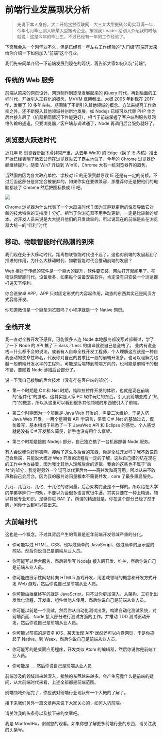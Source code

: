 # 前端行业发展现状分析

> 先说下本人身份，大二开始接触互联网、大三某大型搬砖公司实习满一年，今年七月毕业刚入职某大型搬砖企业。按照我 Leader 给别人介绍我的时候就说：这是今年的毕业生，不过已经有一年的工作经验了。

下面我会从一个刚毕业不久、但是已经有一年左右工作经验的“入门级”前端开发来给你介绍一下如何加入“前端”这个行业。

我们先来简单介绍一下前端发展到现在的现状，再告诉大家如何入坑“前端”。

## 传统的 Web 服务

前端从原来的网页设计、网页制作到逐渐发展起来的 jQuery 时代，再到后面的工程时代，开始引入工程化的概念，MVVM 框架频出。大概 2005 年到现在 2017 年，发展了 10 多年左右。期间除了不断引入其他领域的概念、方法来提高工作效率之外，还不断侵入其他领域并创新地发展。如 Nodejs 已经可以代替 PHP 作为后台接入层了（机器相同情况下性能更好），相当于前端掌握了客户端到服务器网络传输的通道。只要浏览器／客户端与调试通了，Node 再调用后台服务就好了。

## 浏览器大跃进时代

近几年 IE 浏览器份额下滑非常严重，从去年 Win10 的 Edge（换了 IE 内核）推出开始已经表明了微软公司在浏览器失去了霸主地位了，今年的 Chrome 浏览器份额继续提升。随着 Win7 升级到 Win10，Chrome 大有一统浏览器界的趋势。

当然国内因为各大政府单位、学校对 IE 的无限贡献导致 IE 还是有一定的份额，不过后面这部分是肯定会被废弃的。如果你实在要做兼容，那推荐你还是把他们的电脑都装了 Chrome 然后把图标换成 IE 吧。

![](https://p3.pstatp.com/large/40270003c36cd4a86756)

Chrome 浏览器为什么代表了一个大跃进时代？因为其静默更新的性质导致它对新的技术特性的支持度十分好。相当于你浏览器不用手动更新，一定是比较新的版本。对开发人员来说是大大提升他们的开发效率的。所以说现在的前端是处在浏览器大统一的“红利”时代

## 移动、物联智能时代热潮的到来

我们现在处于大移动时代，距离物联智能时代也不远了。这也对前端的发展起到了推进的作用，为什么大移动时代、物联智能时代会推动前端的发展？

Web 相对于传统的软件是一个巨大的提升，软件要安装，网站打开就能用了。在物联网智能时代，设备增多，如果每个设备安装软件，肯定没有只安装一个浏览器打遍天下便利。

你会说安卓 APP，APP 只对固定形式的内容起作用，动态的东西其实还是网页方式容易开发。

你知道微信是一个巨型浏览器吗？小程序就是一个 Native 网页。


## 全栈开发

我一直对全栈开发不感冒，可能很多人连 Node 本地服务都没写过部署过，学了了一下 Node 的 API 搞了下 Sass／Less 的编译就说自己是全栈了。
业内有说全栈＝什么都不会的说法，或者有人自命全栈开发工程师，个人理解这应该是一种自我驱动的使命性命名，代表你对自己的要求比一般的前端开发多。也可以理解为超越一般前端开发水平的工程师。可能是后端转到前端方向的，也可能是前端干的很不错，要顺着 Node 涉猎后台部分了。


说一下我自己接触的后台技术（没有存在客户端的部分）：

- 第一个时期是 C＃和.Net 时期，纯粹拉控件开发的体验，也就是现在前端的“组件化”的雏形，这其实是人家 PC 软件玩烂的东西。引入到前端变成了“热门”的概念，所以从这里可以看到很多其他领域的东西被引入了前端。

- 第二个时期因为一个项目是 Java Web 开发的，需要二次维护，于是入坑 Java Web 开发。一两个星期看 API 学语言，带着 C＃.Net 的基础过去，模仿着写，基本相当于熟悉了一下 JavaWeb API 和 Eclipse 的感觉。个人感觉就是没有 C＃开发那么简便，新手也没有用什么框架。

- 第三个时期是接触 Nodejs 部分，自己独立搞了一台机器部署 Node 服务。

有人会说哇你好厉害啊，接触了这么多后台的东西，你是全栈开发吗？我不敢说自己会后端，只能说大概对 Web 开发的流程有一定的了解，这些自己摸的坑在现在的工作中也收益着，因为我比其他人理解后台的逻辑。我会的这些也不属于“后台”的部分，我觉得另外一个词可以代表后台——高并发和高可用，所以从来不敢声称自己会后台，因为我的服务访问量根本不需要并发，core 了最多重启服务。

几万、几百万、几亿、十几亿的访问量，后台架构完全是不一样的。所以给在大学的学弟学妹们一句劝，不要以为会很多语言就很牛逼，其实只要在一种上精通，辅以其他专业知识，足够你进 BAT 了。所谓的精通就是，你在这个部分已经了然于胸，问你什么都可以答出来。

## 大前端时代

这也是一个概念，不过其背后产生的背景是近年前端开发领域严重的分化。

- 你可能写过 HTML、CSS，也写过简单的 JavaScript，做过简单的展示型的网站，然后你说自己是前端从业人员。

- 你可能写过后台服务，然后转型写 Nodejs 接入层开发、维护，然后你说自己是前端从业人员。

- 你可能由展示性网站转向 HTML5 游戏开发，用游戏领域的概念和开发方式开发 Web 游戏，然后你说自己是前端从业人员。

- 你可能由始至终写的就是 JavaScript，只不过你更加深入，从架构、工程化出发优化流程，开发库、组件给他人使用，然后你说自己是前端从业人员。

- 你可能以前是一个测试，然后你从自动化测试出发，构建自动化测试系统，对前端页面、Node 接入部分进行测试方面的工作。并推动 TDD 测试驱动开发，然后你说自己是前端从业人员。

- 你可能以前搞的是安卓 iOS，某天发现 APP 居然还可以内嵌网页，于是你搞起了 Native，到 Weex，然后你说自己是前端从业人员。

- 你可能写的是桌面应用程序，开发类似 Atom 的编辑器，然后你说你是前端工业人员。

- 你可能是……然后你说自己是前端从业人员

前端涉及的领域越来越深入，接触的东西越来越多。会产生究竟什么是前端的疑问，从大前端时代来看，上述全部都是前端范围。

前端领域介绍完了，你应该对前端行业现状有一个大概的了解了。

接下来我们另外一篇文章再来说下大家关心的，如何入坑前端。

请关注我的头条号以及接下来的文章吧。

我是 ManfredHu，谢谢您的观看。如果你想了解更多前端行业的东西，请关注我的头条号。
